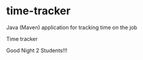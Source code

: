 # time-tracker
Java (Maven) application for tracking time on the job

Time tracker

Good Night 2 Students!!!
